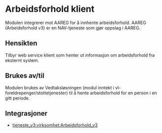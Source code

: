 # Arbeidsforhold klient

Modulen integrerer mot AAREG for å innhente arbeidsforhold. AAREG (Arbeidsforhold v3) er en NAV-tjeneste som gjør oppslag i AAREG.

## Hensikten

Tilbyr web service klient som henter ut informasjon om arbeidsforhold fra eksternt system.

## Brukes av/til

Modulen brukes av Vedtaksløsningen (modul inntekt i vl-foreldrepenger/stottetjenester) til å hente arbeidsforhold for en person i en gitt periode. 

## Integrasjoner
* [tjeneste_v3:virksomhet:Arbeidsforhold_v3](https://confluence.adeo.no/display/SDFS/tjeneste_v3%3Avirksomhet%3AArbeidsforhold_v3)